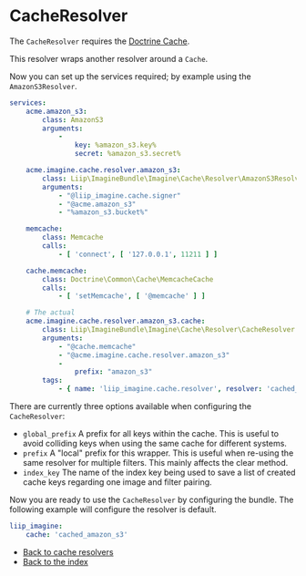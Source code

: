 # CacheResolver

The `CacheResolver` requires the [Doctrine Cache](https://github.com/doctrine/cache).

This resolver wraps another resolver around a `Cache`.

Now you can set up the services required; by example using the `AmazonS3Resolver`.

``` yaml
services:
    acme.amazon_s3:
        class: AmazonS3
        arguments:
            -
                key: %amazon_s3.key%
                secret: %amazon_s3.secret%

    acme.imagine.cache.resolver.amazon_s3:
        class: Liip\ImagineBundle\Imagine\Cache\Resolver\AmazonS3Resolver
        arguments:
            - "@liip_imagine.cache.signer"
            - "@acme.amazon_s3"
            - "%amazon_s3.bucket%"

    memcache:
        class: Memcache
        calls:
            - [ 'connect', [ '127.0.0.1', 11211 ] ]

    cache.memcache:
        class: Doctrine\Common\Cache\MemcacheCache
        calls:
            - [ 'setMemcache', [ '@memcache' ] ]

    # The actual
    acme.imagine.cache.resolver.amazon_s3.cache:
        class: Liip\ImagineBundle\Imagine\Cache\Resolver\CacheResolver
        arguments:
            - "@cache.memcache"
            - "@acme.imagine.cache.resolver.amazon_s3"
            -
                prefix: "amazon_s3"
        tags:
            - { name: 'liip_imagine.cache.resolver', resolver: 'cached_amazon_s3' }
```

There are currently three options available when configuring the `CacheResolver`:

* `global_prefix` A prefix for all keys within the cache. This is useful to avoid colliding keys when using the same cache for different systems.
* `prefix` A "local" prefix for this wrapper. This is useful when re-using the same resolver for multiple filters. This mainly affects the clear method.
* `index_key` The name of the index key being used to save a list of created cache keys regarding one image and filter pairing.

Now you are ready to use the `CacheResolver` by configuring the bundle.
The following example will configure the resolver is default.

``` yaml
liip_imagine:
    cache: 'cached_amazon_s3'
```

- [Back to cache resolvers](../cache-resolvers.md)
- [Back to the index](../index.md)
